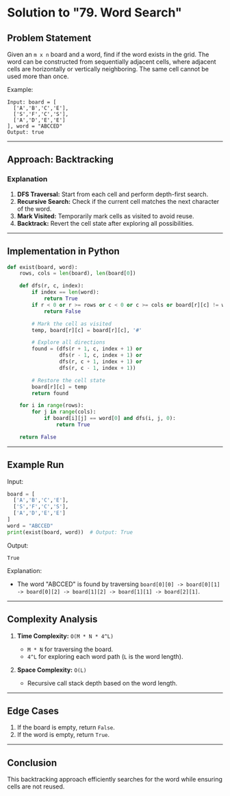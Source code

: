 # Solution to "79. Word Search"

## Problem Statement

Given an `m x n` board and a word, find if the word exists in the grid. The word can be constructed from sequentially adjacent cells, where adjacent cells are horizontally or vertically neighboring. The same cell cannot be used more than once.

Example:

```
Input: board = [
  ['A','B','C','E'],
  ['S','F','C','S'],
  ['A','D','E','E']
], word = "ABCCED"
Output: true
```

---

## Approach: Backtracking

### Explanation

1. **DFS Traversal:** Start from each cell and perform depth-first search.
2. **Recursive Search:** Check if the current cell matches the next character of the word.
3. **Mark Visited:** Temporarily mark cells as visited to avoid reuse.
4. **Backtrack:** Revert the cell state after exploring all possibilities.

---

## Implementation in Python

```python
def exist(board, word):
    rows, cols = len(board), len(board[0])

    def dfs(r, c, index):
        if index == len(word):
            return True
        if r < 0 or r >= rows or c < 0 or c >= cols or board[r][c] != word[index]:
            return False

        # Mark the cell as visited
        temp, board[r][c] = board[r][c], '#'

        # Explore all directions
        found = (dfs(r + 1, c, index + 1) or
                 dfs(r - 1, c, index + 1) or
                 dfs(r, c + 1, index + 1) or
                 dfs(r, c - 1, index + 1))

        # Restore the cell state
        board[r][c] = temp
        return found

    for i in range(rows):
        for j in range(cols):
            if board[i][j] == word[0] and dfs(i, j, 0):
                return True

    return False
```

---

## Example Run

Input:

```python
board = [
  ['A','B','C','E'],
  ['S','F','C','S'],
  ['A','D','E','E']
]
word = "ABCCED"
print(exist(board, word))  # Output: True
```

Output:

```
True
```

Explanation:

- The word "ABCCED" is found by traversing `board[0][0] -> board[0][1] -> board[0][2] -> board[1][2] -> board[1][1] -> board[2][1]`.

---

## Complexity Analysis

1. **Time Complexity:** `O(M * N * 4^L)`
    
    - `M * N` for traversing the board.
    - `4^L` for exploring each word path (`L` is the word length).
2. **Space Complexity:** `O(L)`
    
    - Recursive call stack depth based on the word length.

---

## Edge Cases

1. If the board is empty, return `False`.
2. If the word is empty, return `True`.

---

## Conclusion

This backtracking approach efficiently searches for the word while ensuring cells are not reused.